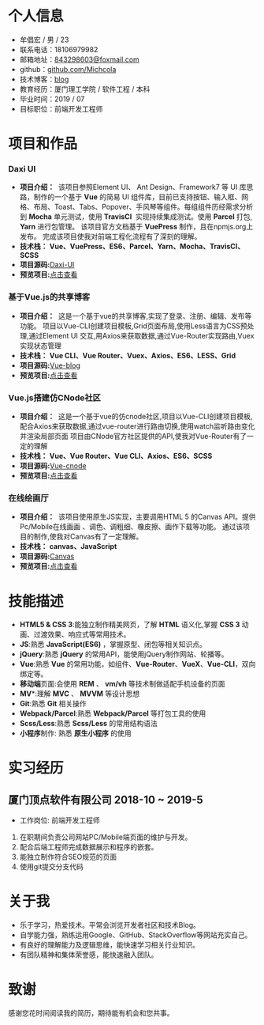 
# 个人信息

- 牟倡宏 / 男 / 23
- 联系电话：18106979982
- 邮箱地址：843298603@foxmail.com
- github：[github.com/Michcola](https://github.com/Michcola)
- 技术博客：[blog](https://www.jianshu.com/u/919d5db52017)
- 教育经历：厦门理工学院 / 软件工程 / 本科
- 毕业时间：2019 / 07
- 目标职位：前端开发工程师

# 项目和作品
### Daxi UI
*   **项目介绍：** 
该项目参照Element UI、 Ant Design、Framework7 等 UI 库思路，制作的一个基于 **Vue** 的简易 UI 组件库，目前已支持按钮、输入框、网格、布局、Toast、Tabs、Popover、手风琴等组件。每组组件历经需求分析到 **Mocha** 单元测试，使用 **TravisCI**  实现持续集成测试。使用 **Parcel** 打包, **Yarn** 进行包管理。
该项目官方文档基于 **VuePress** 制作，且在npmjs.org上发布。
完成该项目使我对前端工程化流程有了深刻的理解。
*   **技术栈：** **Vue、VuePress、ES6、Parcel、Yarn、Mocha、TravisCI、SCSS** 
*   **项目源码:**[Daxi-UI](https://github.com/Michcola/Daxi)
*   **预览项目:**[点击查看](https://michcola.github.io/Daxi/)

### 基于Vue.js的共享博客
*   **项目介绍：** 
这是一个基于vue的共享博客,实现了登录、注册、编辑、发布等功能。
项目以Vue-CLI创建项目模板,Grid页面布局,使用Less语言为CSS预处理,通过Element UI 交互,用Axios来获取数据,通过Vue-Router实现路由,Vuex实现状态管理
*   **技术栈：** **Vue CLI、Vue Router、Vuex、Axios、ES6、LESS、Grid**
*   **项目源码:**[Vue-blog](https://github.com/Michcola/vue-blog-client)
*   **预览项目:**[点击查看](https://michcola.github.io/vue-blog-client)

### Vue.js搭建仿CNode社区
*   **项目介绍：** 
这是一个基于vue的仿cnode社区,项目以Vue-CLI创建项目模板,配合Axios来获取数据,通过vue-router进行路由切换,使用watch监听路由变化并渲染局部页面
项目由CNode官方社区提供的API,使我对Vue-Router有了一定的理解
*   **技术栈：** **Vue、Vue Router、Vue CLI、Axios、ES6、SCSS**
*   **项目源码:**[Vue-cnode](https://github.com/Michcola/vue-cnode-app)
*   **预览项目:**[点击查看](https://michcola.github.io/vue-cnode-app/dist/)

### 在线绘画厅
*   **项目介绍：** 
该项目使用原生JS实现，主要调用HTML 5 的Canvas API。提供Pc/Mobile在线画画
、调色、调粗细、橡皮擦、画作下载等功能。
通过该项目的制作,使我对Canvas有了一定理解。
*   **技术栈：** **canvas、JavaScript**
*   **项目源码:**[Canvas](https://github.com/Michcola/canvas-demo-2019)
*   **预览项目:**[点击查看](https://michcola.github.io/canvas-demo-2019/)

# 技能描述

- **HTML5 & CSS 3**:能独立制作精美网页，了解 **HTML** 语义化,掌握 **CSS 3** 动画、过渡效果、响应式等常用技术。
- **JS**:熟悉 **JavaScript(ES6)** ，掌握原型、闭包等相关知识点。
- **jQuery**:熟悉 **jQuery** 的常用API，能使用jQuery制作网站、轮播等。
- **Vue**:熟悉 **Vue** 的常用功能，如组件、**Vue-Router**、**VueX**、**Vue-CLI**，双向绑定等。 
- **移动端**页面:会使用 **REM** 、 **vm/vh** 等技术制做适配手机设备的页面
- **MV***:理解 **MVC** 、 **MVVM** 等设计思想
- **Git**:熟悉 **Git** 相关操作
- **Webpack/Parcel**:熟悉 **Webpack/Parcel** 等打包工具的使用
- **Scss/Less**:熟悉 **Scss/Less** 的常用结构语法
- **小程序**制作: 熟悉 **原生小程序** 的使用

# 实习经历

## 厦门顶点软件有限公司  2018-10 ~ 2019-5 
-  工作岗位: 前端开发工程师
1. 在职期间负责公司网站PC/Mobile端页面的维护与开发。
2. 配合后端工程师完成数据展示和程序的嵌套。
3. 能独立制作符合SEO规范的页面
4. 使用git提交分支代码

 # 关于我
- 乐于学习，热爱技术。平常会浏览开发者社区和技术Blog。 
- 自学能力强，熟练运用Google、GitHub、StackOverflow等网站充实自己。 
- 有良好的理解能力及逻辑思维，能快速学习相关行业知识。
- 有团队精神和集体荣誉感，能快速融入团队。

# 致谢
感谢您花时间阅读我的简历，期待能有机会和您共事。

